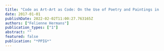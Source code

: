 ```yaml
---
title: "Code as Art-Art as Code: On the Use of Poetry and Paintings in Programming Education."
date: 2017-01-01
publishDate: 2022-02-02T11:00:27.763165Z
authors: ["Felienne Hermans"]
publication_types: ["1"]
abstract: ""
featured: false
publication: "*PPIG*"
---
```


